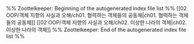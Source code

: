 %% Zoottelkeeper: Beginning of the autogenerated index file list  %%
 [[02 OOP/객체 지향의 사실과 오해/ch01. 협력하는 객체들의 공동체|ch01. 협력하는 객체들의 공동체]]
 [[02 OOP/객체 지향의 사실과 오해/ch02. 이상한 나라의 객체|ch02. 이상한 나라의 객체]]
%% Zoottelkeeper: End of the autogenerated index file list  %%
